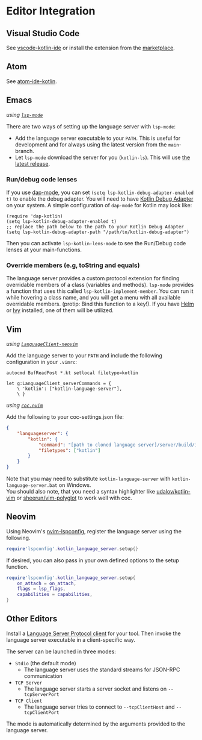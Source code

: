 # Editor Integration

## Visual Studio Code
See [vscode-kotlin-ide](https://github.com/fwcd/vscode-kotlin-ide) or install the extension from the [marketplace](https://marketplace.visualstudio.com/items?itemName=fwcd.kotlin).

## Atom
See [atom-ide-kotlin](https://github.com/fwcd/atom-ide-kotlin).

## Emacs
_using [`lsp-mode`](https://github.com/emacs-lsp/lsp-mode)_

There are two ways of setting up the language server with `lsp-mode`:
- Add the language server executable to your `PATH`. This is useful for development and for always using the latest version from the `main`-branch.
- Let `lsp-mode` download the server for you (`kotlin-ls`). This will use [the latest release](https://github.com/fwcd/kotlin-language-server/releases/latest).


### Run/debug code lenses
If you use [dap-mode](https://github.com/emacs-lsp/dap-mode), you can set `(setq lsp-kotlin-debug-adapter-enabled t)` to enable the debug adapter. You will need to have [Kotlin Debug Adapter](https://github.com/fwcd/kotlin-debug-adapter) on your system. A simple configuration of `dap-mode` for Kotlin may look like:
```emacs-lisp
(require 'dap-kotlin)
(setq lsp-kotlin-debug-adapter-enabled t)
;; replace the path below to the path to your Kotlin Debug Adapter
(setq lsp-kotlin-debug-adapter-path "/path/to/kotlin-debug-adapter")
```

Then you can activate `lsp-kotlin-lens-mode` to see the Run/Debug code lenses at your main-functions.


### Override members (e.g, toString and equals)
The language server provides a custom protocol extension for finding overridable members of a class (variables and methods). `lsp-mode` provides a function that uses this called `lsp-kotlin-implement-member`. You can run it while hovering a class name, and you will get a menu with all available overridable members. (protip: Bind this function to a key!). If you have [Helm](https://github.com/emacs-helm/helm) or [Ivy](https://github.com/abo-abo/swiper) installed, one of them will be utilized. 



## Vim
_using [`LanguageClient-neovim`](https://github.com/autozimu/LanguageClient-neovim)_

Add the language server to your `PATH` and include the following configuration in your `.vimrc`:

```vim
autocmd BufReadPost *.kt setlocal filetype=kotlin

let g:LanguageClient_serverCommands = {
    \ 'kotlin': ["kotlin-language-server"],
    \ }
```

_using [`coc.nvim`](https://github.com/neoclide/coc.nvim)_

Add the following to your coc-settings.json file:

```json
{
    "languageserver": {
        "kotlin": {
            "command": "[path to cloned language server]/server/build/install/server/bin/kotlin-language-server",
            "filetypes": ["kotlin"]
        }
    }
}
```

Note that you may need to substitute `kotlin-language-server` with `kotlin-language-server.bat` on Windows.\
You should also note, that you need a syntax highlighter like [udalov/kotlin-vim](https://github.com/udalov/kotlin-vim) or [sheerun/vim-polyglot](https://github.com/sheerun/vim-polyglot) to work well with coc.

## Neovim

Using Neovim's [nvim-lspconfig](https://github.com/neovim/nvim-lspconfig), register
the language server using the following.

```lua
require'lspconfig'.kotlin_language_server.setup{}
```

If desired, you can also pass in your own defined options to the setup function.

```lua
require'lspconfig'.kotlin_language_server.setup{
    on_attach = on_attach,
    flags = lsp_flags,
    capabilities = capabilities,
}
```

## Other Editors
Install a [Language Server Protocol client](https://microsoft.github.io/language-server-protocol/implementors/tools/) for your tool. Then invoke the language server executable in a client-specific way.

The server can be launched in three modes:

* `Stdio` (the default mode)
    * The language server uses the standard streams for JSON-RPC communication
* `TCP Server`
    * The language server starts a server socket and listens on `--tcpServerPort`
* `TCP Client`
    * The language server tries to connect to `--tcpClientHost` and `--tcpClientPort`

The mode is automatically determined by the arguments provided to the language server.
